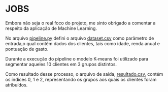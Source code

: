 # JOBS

Embora não seja o real foco do projeto, me sinto obrigado a comentar a respeito da aplicação de Machine Learning.

No arquivo [pipeline.py]() defini o arquivo [dataset.csv]() como parâmetro de entrada,o qual contém dados dos clientes, tais como idade, renda anual e pontuação de gasto.

Durante a execução do pipeline o modelo K-means foi utilizado para segmentar aqueles 10 clientes em 3 grupos distintos.

Como resultado desse processo, o arquivo de saída, [resultado.csv](), contém os índices 0, 1 e 2, representando os grupos aos quais os clientes foram atribuídos.

